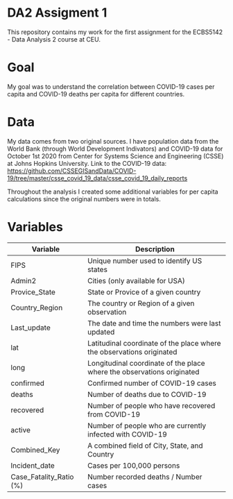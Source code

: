 # DA2 Assigment 1
This repository contains my work for the first assignment for the ECBS5142 - Data Analysis 2 course at CEU.

# Goal
My goal was to understand the correlation between COVID-19 cases per capita and COVID-19 deaths per capita for different countries.

# Data
My data comes from two original sources.
I have population data from the World Bank (through World Development Indivators) and COVID-19 data for October 1st 2020 from Center for Systems Science and Engineering (CSSE) at Johns Hopkins University.
Link to the COVID-19 data: https://github.com/CSSEGISandData/COVID-19/tree/master/csse_covid_19_data/csse_covid_19_daily_reports

Throughout the analysis I created some additional variables for per capita calculations since the original numbers were in totals.

# Variables
| Variable | Description |
| --- | --- |
| FIPS | Unique number used to identify US states |
| Admin2 | Cities (only available for USA)  |
| Provice_State | State or Provice of a given country |
| Country_Region | The country or Region of a given observation|
| Last_update | The date and time the numbers were last updated |
| lat | Latitudinal coordinate of the place where the observations originated |
| long | Longitudinal coordinate of the place where the observations originated |
| confirmed | Confirmed number of COVID-19 cases |
| deaths | Number of deaths due to COVID-19 |
| recovered | Number of people who have recovered from COVID-19 |
| active | Number of people who are currently infected with COVID-19 |
| Combined_Key | A combined field of City, State, and Country |
| Incident_date | Cases per 100,000 persons  |
| Case_Fatality_Ratio (%) | Number recorded deaths / Number cases |
